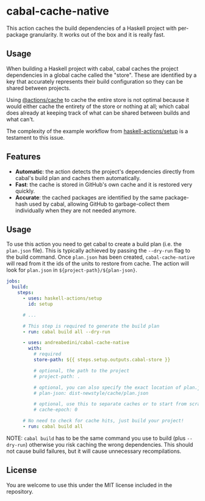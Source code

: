 # cabal-cache-native

This action caches the build dependencies of a Haskell project with
per-package granularity. It works out of the box and it is really fast.

## Usage

When building a Haskell project with cabal, cabal caches the project
dependencies in a global cache called the "store". These are identified
by a key that accurately represents their build configuration so they
can be shared between projects.

Using [@actions/cache](https://github.com/actions/cache) to cache the
entire store is not optimal because it would either cache the entirety
of the store or nothing at all; which cabal does already at keeping
track of what can be shared between builds and what can't.

The complexity of the example workflow from [haskell-actions/setup](https://github.com/haskell-actions/setup/blob/ec49483bfc012387b227434aba94f59a6ecd0900/README.md#model-cabal-workflow-with-caching) is a testament to this issue.

## Features

- **Automatic**: the action detects the project's dependencies directly from cabal's build plan and caches them automatically.
- **Fast**: the cache is stored in GitHub's own cache and it is restored very quickly.
- **Accurate**: the cached packages are identified by the same package-hash used by cabal, allowing GitHub to garbage-collect them individually when they are not needed anymore.

## Usage

To use this action you need to get cabal to create a build plan (i.e. the `plan.json` file). This is typically achieved by passing the `--dry-run` flag to the build command. Once `plan.json` has been created, `cabal-cache-native` will read from it the ids of the units to restore from cache. The action will look for `plan.json` in `${project-path}/${plan-json}`.

```yaml
jobs:
  build:
    steps:
      - uses: haskell-actions/setup
        id: setup

      # ...

      # This step is required to generate the build plan
      - run: cabal build all --dry-run

      - uses: andreabedini/cabal-cache-native
        with:
          # required
          store-path: ${{ steps.setup.outputs.cabal-store }}

          # optional, the path to the project
          # project-path: .

          # optional, you can also specify the exact location of plan.json
          # plan-json: dist-newstyle/cache/plan.json

          # optional, use this to separate caches or to start from scratch.
          # cache-epoch: 0

      # No need to check for cache hits, just build your project!
      - run: cabal build all
```

NOTE: `cabal build` has to be the same command you use to build (plus
`--dry-run`) otherwise you risk caching the wrong dependencies. This should not
cause build failures, but it will cause unnecessary recompilations.

## License

You are welcome to use this under the MIT license included in the repository.
